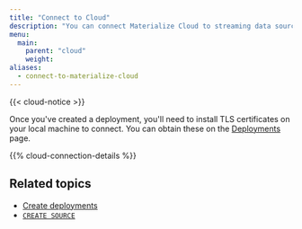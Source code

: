 ```yaml
---
title: "Connect to Cloud"
description: "You can connect Materialize Cloud to streaming data sources."
menu:
  main:
    parent: "cloud"
    weight:
aliases:
  - connect-to-materialize-cloud
---
```


{{< cloud-notice >}}

Once you've created a deployment, you'll need to install TLS certificates on your local machine to connect. You can obtain these on the [Deployments](https://cloud.materialize.com/deployments) page.

{{% cloud-connection-details %}}

## Related topics

* [Create deployments](../create-deployments)
* [`CREATE SOURCE`](/sql/create-source)
